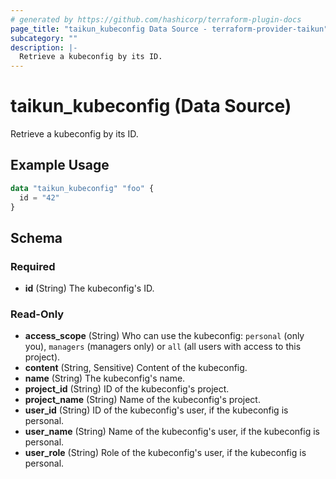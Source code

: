 ```yaml
---
# generated by https://github.com/hashicorp/terraform-plugin-docs
page_title: "taikun_kubeconfig Data Source - terraform-provider-taikun"
subcategory: ""
description: |-
  Retrieve a kubeconfig by its ID.
---
```


# taikun_kubeconfig (Data Source)

Retrieve a kubeconfig by its ID.

## Example Usage

```terraform
data "taikun_kubeconfig" "foo" {
  id = "42"
}
```

<!-- schema generated by tfplugindocs -->
## Schema

### Required

- **id** (String) The kubeconfig's ID.

### Read-Only

- **access_scope** (String) Who can use the kubeconfig: `personal` (only you), `managers` (managers only) or `all` (all users with access to this project).
- **content** (String, Sensitive) Content of the kubeconfig.
- **name** (String) The kubeconfig's name.
- **project_id** (String) ID of the kubeconfig's project.
- **project_name** (String) Name of the kubeconfig's project.
- **user_id** (String) ID of the kubeconfig's user, if the kubeconfig is personal.
- **user_name** (String) Name of the kubeconfig's user, if the kubeconfig is personal.
- **user_role** (String) Role of the kubeconfig's user, if the kubeconfig is personal.


